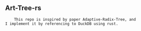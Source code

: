 ## Art-Tree-rs
```text
    This repo is inspired by paper Adaptive-Radix-Tree, and
I implement it by referencing to DuckDB using rust.
```
